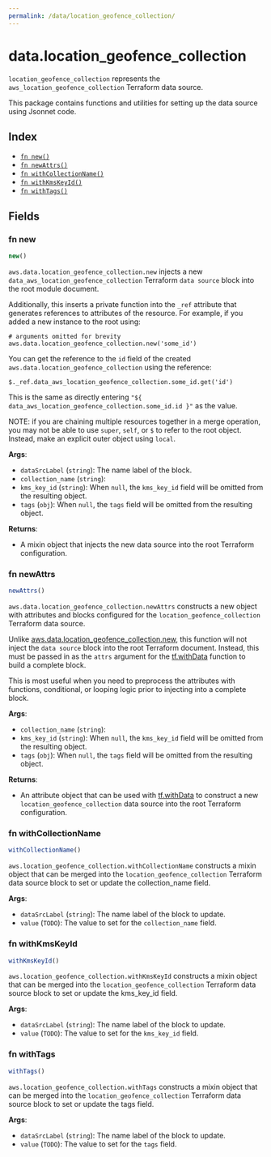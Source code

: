 ```yaml
---
permalink: /data/location_geofence_collection/
---
```


# data.location_geofence_collection

`location_geofence_collection` represents the `aws_location_geofence_collection` Terraform data source.



This package contains functions and utilities for setting up the data source using Jsonnet code.


## Index

* [`fn new()`](#fn-new)
* [`fn newAttrs()`](#fn-newattrs)
* [`fn withCollectionName()`](#fn-withcollectionname)
* [`fn withKmsKeyId()`](#fn-withkmskeyid)
* [`fn withTags()`](#fn-withtags)

## Fields

### fn new

```ts
new()
```


`aws.data.location_geofence_collection.new` injects a new `data_aws_location_geofence_collection` Terraform `data source`
block into the root module document.

Additionally, this inserts a private function into the `_ref` attribute that generates references to attributes of the
resource. For example, if you added a new instance to the root using:

    # arguments omitted for brevity
    aws.data.location_geofence_collection.new('some_id')

You can get the reference to the `id` field of the created `aws.data.location_geofence_collection` using the reference:

    $._ref.data_aws_location_geofence_collection.some_id.get('id')

This is the same as directly entering `"${ data_aws_location_geofence_collection.some_id.id }"` as the value.

NOTE: if you are chaining multiple resources together in a merge operation, you may not be able to use `super`, `self`,
or `$` to refer to the root object. Instead, make an explicit outer object using `local`.

**Args**:
  - `dataSrcLabel` (`string`): The name label of the block.
  - `collection_name` (`string`): 
  - `kms_key_id` (`string`):  When `null`, the `kms_key_id` field will be omitted from the resulting object.
  - `tags` (`obj`):  When `null`, the `tags` field will be omitted from the resulting object.

**Returns**:
- A mixin object that injects the new data source into the root Terraform configuration.


### fn newAttrs

```ts
newAttrs()
```


`aws.data.location_geofence_collection.newAttrs` constructs a new object with attributes and blocks configured for the `location_geofence_collection`
Terraform data source.

Unlike [aws.data.location_geofence_collection.new](#fn-locationgeofencecollectionnew), this function will not inject the `data source`
block into the root Terraform document. Instead, this must be passed in as the `attrs` argument for the
[tf.withData](https://github.com/tf-libsonnet/core/tree/main/docs#fn-withdata) function to build a complete block.

This is most useful when you need to preprocess the attributes with functions, conditional, or looping logic prior to
injecting into a complete block.

**Args**:
  - `collection_name` (`string`): 
  - `kms_key_id` (`string`):  When `null`, the `kms_key_id` field will be omitted from the resulting object.
  - `tags` (`obj`):  When `null`, the `tags` field will be omitted from the resulting object.

**Returns**:
  - An attribute object that can be used with [tf.withData](https://github.com/tf-libsonnet/core/tree/main/docs#fn-withdata) to construct a new `location_geofence_collection` data source into the root Terraform configuration.


### fn withCollectionName

```ts
withCollectionName()
```

`aws.location_geofence_collection.withCollectionName` constructs a mixin object that can be merged into the `location_geofence_collection`
Terraform data source block to set or update the collection_name field.



**Args**:
  - `dataSrcLabel` (`string`): The name label of the block to update.
  - `value` (`TODO`): The value to set for the `collection_name` field.


### fn withKmsKeyId

```ts
withKmsKeyId()
```

`aws.location_geofence_collection.withKmsKeyId` constructs a mixin object that can be merged into the `location_geofence_collection`
Terraform data source block to set or update the kms_key_id field.



**Args**:
  - `dataSrcLabel` (`string`): The name label of the block to update.
  - `value` (`TODO`): The value to set for the `kms_key_id` field.


### fn withTags

```ts
withTags()
```

`aws.location_geofence_collection.withTags` constructs a mixin object that can be merged into the `location_geofence_collection`
Terraform data source block to set or update the tags field.



**Args**:
  - `dataSrcLabel` (`string`): The name label of the block to update.
  - `value` (`TODO`): The value to set for the `tags` field.
